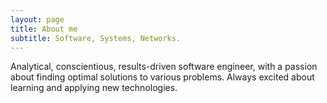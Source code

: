 ```yaml
---
layout: page
title: About me
subtitle: Software, Systems, Networks.
---
```


Analytical, conscientious, results-driven software engineer, with a passion about finding 
optimal solutions to various problems. Always excited about learning and applying new technologies.

<!-- I' ll just keep it minimal... -->

<!-- Add someday:Excellent written and verbal communication skills.

I am mainly interested in distributed systems, orchestrating many computing platforms to effectively and efficiently handle 
big amounts of data and extract beneficial information. 

Other interests include embedded systems, operating systems, and artificial neural networks.

Besides software, I also enjoy physics, astrophotography, drumming, and travelling.
-->

<!-- well not anymore..
_By the way, the site you are viewing is hosted on my personal home server (a mighty Raspberry Pi 3), together with my git/CI server (on an even mightier ROCK64 SBC). Hope you like it ;)_
-->
